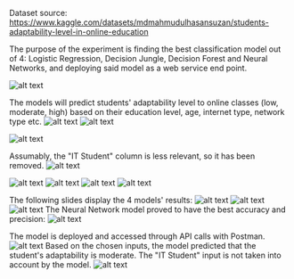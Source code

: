 Dataset source: https://www.kaggle.com/datasets/mdmahmudulhasansuzan/students-adaptability-level-in-online-education

The purpose of the experiment is finding the best classification model out of 4: Logistic Regression, Decision Jungle, Decision Forest and Neural Networks, and deploying said model as a web service end point.

![alt text](https://github.com/StegarescuAnaMaria/Classification_Model_with_Azure_ML/blob/main/images/0001.jpg)

The models will predict students' adaptability level to online classes (low, moderate, high) based on their education level, age, internet type, network type etc. 
![alt text](https://github.com/StegarescuAnaMaria/Classification_Model_with_Azure_ML/blob/main/images/0002.jpg)
![alt text](https://github.com/StegarescuAnaMaria/Classification_Model_with_Azure_ML/blob/main/images/0003.jpg)


![alt text](https://github.com/StegarescuAnaMaria/Classification_Model_with_Azure_ML/blob/main/images/0004.jpg)

Assumably,  the "IT Student" column is less relevant, so it has been removed.
![alt text](https://github.com/StegarescuAnaMaria/Classification_Model_with_Azure_ML/blob/main/images/0005.jpg)


![alt text](https://github.com/StegarescuAnaMaria/Classification_Model_with_Azure_ML/blob/main/images/0006.jpg)
![alt text](https://github.com/StegarescuAnaMaria/Classification_Model_with_Azure_ML/blob/main/images/0007.jpg)
![alt text](https://github.com/StegarescuAnaMaria/Classification_Model_with_Azure_ML/blob/main/images/0008.jpg)
![alt text](https://github.com/StegarescuAnaMaria/Classification_Model_with_Azure_ML/blob/main/images/0009.jpg)

The following slides display the 4 models' results:
![alt text](https://github.com/StegarescuAnaMaria/Classification_Model_with_Azure_ML/blob/main/images/0010.jpg)
![alt text](https://github.com/StegarescuAnaMaria/Classification_Model_with_Azure_ML/blob/main/images/0011.jpg)
![alt text](https://github.com/StegarescuAnaMaria/Classification_Model_with_Azure_ML/blob/main/images/0012.jpg)
The Neural Network model proved to have the best accuracy and precision:
![alt text](https://github.com/StegarescuAnaMaria/Classification_Model_with_Azure_ML/blob/main/images/0013.jpg)

The model is deployed and accessed through API calls with Postman. 
![alt text](https://github.com/StegarescuAnaMaria/Classification_Model_with_Azure_ML/blob/main/images/0014.jpg)
Based on the chosen inputs, the model predicted that the student's adaptability is moderate. The "IT Student" input is not taken into account  by the model.
![alt text](https://github.com/StegarescuAnaMaria/Classification_Model_with_Azure_ML/blob/main/images/0015.jpg)
